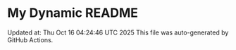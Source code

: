# My Dynamic README
Updated at: Thu Oct 16 04:24:46 UTC 2025
This file was auto-generated by GitHub Actions.
